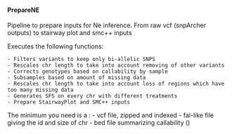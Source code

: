 #### PrepareNE ####

Pipeline to prepare inputs for Ne inference. From raw vcf (snpArcher outputs) to stairway plot and smc++ inputs

Executes the following functions:

    - Filters variants to keep only bi-allelic SNPS
    - Rescales chr length to take into account removing of other variants
    - Corrects genotypes based on callability by sample
    - Subsamples based on amount of missing data
    - Rescales chr length to take into account loss of regions which have too many missing data
    - Generates SFS on every chr with different treatments
    - Prepare StairwayPlot and SMC++ inputs

The minimum you need is a :
    - vcf file, zipped and indexed
    - fai-like file giving the id and size of chr
    - bed file summarizing callability ()
